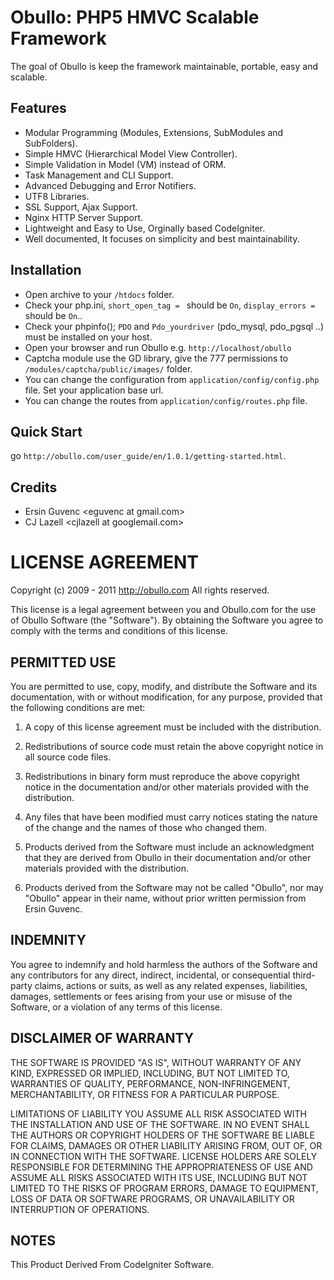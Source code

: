 Obullo: PHP5 HMVC Scalable Framework
=========================

The goal of Obullo is keep the framework maintainable, portable, easy and scalable. 

## Features

- Modular Programming (Modules, Extensions, SubModules and SubFolders).
- Simple HMVC (Hierarchical Model View Controller).
- Simple Validation in Model (VM) instead of ORM.
- Task Management and CLI Support.
- Advanced Debugging and Error Notifiers.
- UTF8 Libraries.
- SSL Support, Ajax Support.
- Nginx HTTP Server Support.
- Lightweight and Easy to Use, Orginally based CodeIgniter.
- Well documented, It focuses on simplicity and best maintainability.


## Installation

- Open archive to your `/htdocs` folder.
- Check your php.ini, `short_open_tag = ` should be `On`, `display_errors = ` should be `On`..
- Check your phpinfo(); `PDO` and `Pdo_yourdriver` (pdo_mysql, pdo_pgsql ..) must be installed on your host.
- Open your browser and run Obullo e.g. `http://localhost/obullo`
- Captcha module use the GD library, give the 777 permissions to `/modules/captcha/public/images/` folder.
- You can change the configuration from `application/config/config.php` file. Set your application base url.
- You can change the routes from `application/config/routes.php` file.
  
  
## Quick Start
go `http://obullo.com/user_guide/en/1.0.1/getting-started.html`.

  
## Credits

- Ersin Guvenc &lt;eguvenc at gmail.com&gt;
- CJ Lazell &lt;cjlazell at googlemail.com&gt;


# LICENSE AGREEMENT

Copyright (c) 2009 - 2011 http://obullo.com
All rights reserved.

This license is a legal agreement between you and Obullo.com for the use
of Obullo Software (the "Software").  By obtaining the Software you
agree to comply with the terms and conditions of this license.

PERMITTED USE
-------------

You are permitted to use, copy, modify, and distribute the Software and its
documentation, with or without modification, for any purpose, provided that
the following conditions are met:

1. A copy of this license agreement must be included with the distribution.

2. Redistributions of source code must retain the above copyright notice in
   all source code files.

3. Redistributions in binary form must reproduce the above copyright notice
   in the documentation and/or other materials provided with the distribution.

4. Any files that have been modified must carry notices stating the nature
   of the change and the names of those who changed them.

5. Products derived from the Software must include an acknowledgment that
   they are derived from Obullo in their documentation and/or other
   materials provided with the distribution.

6. Products derived from the Software may not be called "Obullo",
   nor may "Obullo" appear in their name, without prior written
   permission from Ersin Guvenc.


INDEMNITY
---------

You agree to indemnify and hold harmless the authors of the Software and
any contributors for any direct, indirect, incidental, or consequential
third-party claims, actions or suits, as well as any related expenses,
liabilities, damages, settlements or fees arising from your use or misuse
of the Software, or a violation of any terms of this license.

DISCLAIMER OF WARRANTY
----------------------

THE SOFTWARE IS PROVIDED "AS IS", WITHOUT WARRANTY OF ANY KIND, EXPRESSED OR
IMPLIED, INCLUDING, BUT NOT LIMITED TO, WARRANTIES OF QUALITY, PERFORMANCE,
NON-INFRINGEMENT, MERCHANTABILITY, OR FITNESS FOR A PARTICULAR PURPOSE.

LIMITATIONS OF LIABILITY
YOU ASSUME ALL RISK ASSOCIATED WITH THE INSTALLATION AND USE OF THE SOFTWARE.
IN NO EVENT SHALL THE AUTHORS OR COPYRIGHT HOLDERS OF THE SOFTWARE BE LIABLE
FOR CLAIMS, DAMAGES OR OTHER LIABILITY ARISING FROM, OUT OF, OR IN CONNECTION
WITH THE SOFTWARE. LICENSE HOLDERS ARE SOLELY RESPONSIBLE FOR DETERMINING THE
APPROPRIATENESS OF USE AND ASSUME ALL RISKS ASSOCIATED WITH ITS USE, INCLUDING
BUT NOT LIMITED TO THE RISKS OF PROGRAM ERRORS, DAMAGE TO EQUIPMENT, LOSS OF
DATA OR SOFTWARE PROGRAMS, OR UNAVAILABILITY OR INTERRUPTION OF OPERATIONS.

NOTES
--------
This Product Derived From CodeIgniter Software.

